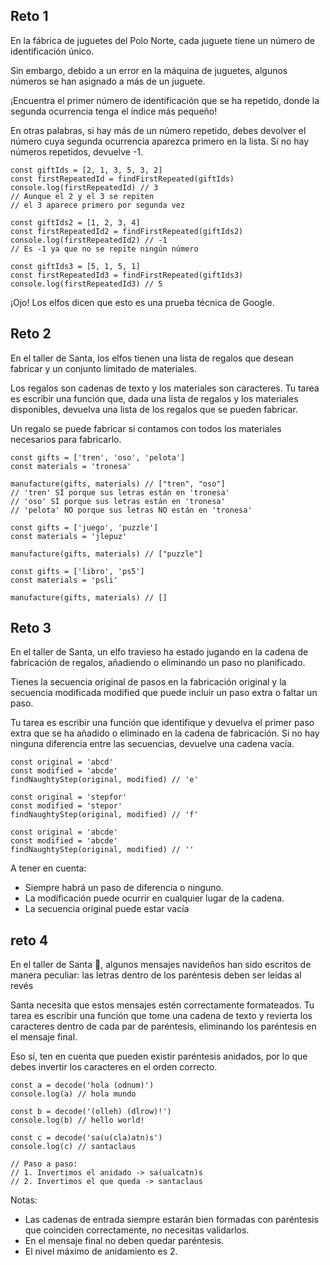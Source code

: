 ## Reto 1

En la fábrica de juguetes del Polo Norte, cada juguete tiene un número de identificación único.

Sin embargo, debido a un error en la máquina de juguetes, algunos números se han asignado a más de un juguete.

¡Encuentra el primer número de identificación que se ha repetido, donde la segunda ocurrencia tenga el índice más pequeño!

En otras palabras, si hay más de un número repetido, debes devolver el número cuya segunda ocurrencia aparezca primero en la lista. Si no hay números repetidos, devuelve -1.

    const giftIds = [2, 1, 3, 5, 3, 2]
    const firstRepeatedId = findFirstRepeated(giftIds)
    console.log(firstRepeatedId) // 3
    // Aunque el 2 y el 3 se repiten
    // el 3 aparece primero por segunda vez
    
    const giftIds2 = [1, 2, 3, 4]
    const firstRepeatedId2 = findFirstRepeated(giftIds2)
    console.log(firstRepeatedId2) // -1
    // Es -1 ya que no se repite ningún número
    
    const giftIds3 = [5, 1, 5, 1]
    const firstRepeatedId3 = findFirstRepeated(giftIds3)
    console.log(firstRepeatedId3) // 5

¡Ojo! Los elfos dicen que esto es una prueba técnica de Google.

## Reto 2

En el taller de Santa, los elfos tienen una lista de regalos que desean fabricar y un conjunto limitado de materiales.

Los regalos son cadenas de texto y los materiales son caracteres. Tu tarea es escribir una función que, dada una lista de regalos y los materiales disponibles, devuelva una lista de los regalos que se pueden fabricar.

Un regalo se puede fabricar si contamos con todos los materiales necesarios para fabricarlo.

    const gifts = ['tren', 'oso', 'pelota']
    const materials = 'tronesa'
    
    manufacture(gifts, materials) // ["tren", "oso"]
    // 'tren' SÍ porque sus letras están en 'tronesa'
    // 'oso' SÍ porque sus letras están en 'tronesa'
    // 'pelota' NO porque sus letras NO están en 'tronesa'
    
    const gifts = ['juego', 'puzzle']
    const materials = 'jlepuz'
    
    manufacture(gifts, materials) // ["puzzle"]
    
    const gifts = ['libro', 'ps5']
    const materials = 'psli'
    
    manufacture(gifts, materials) // []


## Reto 3

En el taller de Santa, un elfo travieso ha estado jugando en la cadena de fabricación de regalos, añadiendo o eliminando un paso no planificado.

Tienes la secuencia original de pasos en la fabricación original y la secuencia modificada modified que puede incluir un paso extra o faltar un paso.

Tu tarea es escribir una función que identifique y devuelva el primer paso extra que se ha añadido o eliminado en la cadena de fabricación. Si no hay ninguna diferencia entre las secuencias, devuelve una cadena vacía.

    const original = 'abcd'
    const modified = 'abcde'
    findNaughtyStep(original, modified) // 'e'
    
    const original = 'stepfor'
    const modified = 'stepor'
    findNaughtyStep(original, modified) // 'f'
    
    const original = 'abcde'
    const modified = 'abcde'
    findNaughtyStep(original, modified) // ''

A tener en cuenta:

- Siempre habrá un paso de diferencia o ninguno.
- La modificación puede ocurrir en cualquier lugar de la cadena.
- La secuencia original puede estar vacía

## reto 4

En el taller de Santa 🎅, algunos mensajes navideños han sido escritos de manera peculiar: las letras dentro de los paréntesis deben ser leídas al revés

Santa necesita que estos mensajes estén correctamente formateados. Tu tarea es escribir una función que tome una cadena de texto y revierta los caracteres dentro de cada par de paréntesis, eliminando los paréntesis en el mensaje final.

Eso sí, ten en cuenta que pueden existir paréntesis anidados, por lo que debes invertir los caracteres en el orden correcto.

    const a = decode('hola (odnum)')
    console.log(a) // hola mundo
    
    const b = decode('(olleh) (dlrow)!')
    console.log(b) // hello world!
    
    const c = decode('sa(u(cla)atn)s')
    console.log(c) // santaclaus
    
    // Paso a paso:
    // 1. Invertimos el anidado -> sa(ualcatn)s
    // 2. Invertimos el que queda -> santaclaus

Notas:

- Las cadenas de entrada siempre estarán bien formadas con paréntesis que coinciden correctamente, no necesitas validarlos.
- En el mensaje final no deben quedar paréntesis.
- El nivel máximo de anidamiento es 2.
